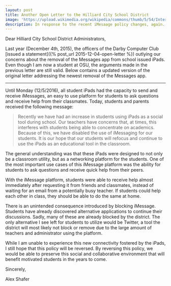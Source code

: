 ```yaml
---
layout: post
title: Another Open Letter to the Hilliard City School District
image: 'https://upload.wikimedia.org/wikipedia/commons/thumb/5/54/Internet-mail.svg/480px-Internet-mail.svg.png'
description: In response to the recent iMesaage policy changes, again.
---
```


Dear Hilliard City School District Administrators,

Last year (December 4th, 2015), the officers of the Darby Computer Club
[issued a statement]({% post_url 2015-12-04-open-letter %}) outlying our
concerns about the removal of the Messages app from school issued iPads. Even
though I am now a student at OSU, the arguments made in the previous letter are
still valid. Below contains a updated version of the original letter addressing
the newest removal of the Messages app.

---

Until Monday (12/5/2016), all student iPads had the capacity to send and receive
iMessages, an easy to use platform for students to ask questions and receive
help from their classmates. Today, students and parents received the following
message:

> Recently we have had an increase in students using iPads as a social tool
> during school.  Our teachers have concerns that, at times, this interferes
> with students being able to concentrate on academics.   Because of this, we
> have disabled the use of iMessaging for our students.  It is our hope that our
> students will refocus and continue to use the iPads as an educational tool in
> the classroom.

The general understanding was that these iPads were designed to not only be a
classroom utility, but as a networking platform for the students. One of the
most important use cases of this iMessage platform was the ability for students
to ask questions and receive quick help from their peers.

With the iMessage platform, students were able to receive help almost
immediately after requesting it from friends and classmates, instead of waiting
for an email from a potentially busy teacher. If students could help each other
in class, they should be able to do the same at home.

There is an unintended consequence introduced by blocking iMessage.  Students
have already discovered alternative applications to continue their discussions.
Sadly, many of these are already blocked by the district.  The only alternative
I see left for students to utilize would be Twitter, a tool the district will
most likely not block or remove due to the large amount of teachers and
administrator using the platform.  

While I am unable to experience this new connectivity fostered by the iPads, I
still hope that this policy will be reversed. By reversing this policy, we would
be able to preserve this social and collaborative environment that will benefit
motivated students in the years to come.

Sincerely,

Alex Shafer
